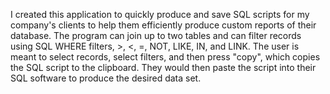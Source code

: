 I created this application to quickly produce and save SQL scripts for my company's clients to help them efficiently produce custom reports of their database.  The program can join up to two tables and can filter records using SQL WHERE filters, >, <, =, NOT, LIKE, IN, and LINK.  The user is meant to select records, select filters, and then press "copy", which copies the SQL script to the clipboard.  They would then paste the script into their SQL software to produce the desired data set.
